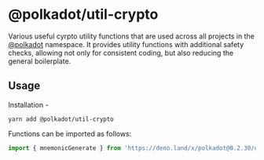 # @polkadot/util-crypto

Various useful cyrpto utility functions that are used across all projects in the [@polkadot](https://polkadot.js.org) namespace. It provides utility functions with additional safety checks, allowing not only for consistent coding, but also reducing the general boilerplate.

## Usage

Installation -

```
yarn add @polkadot/util-crypto
```

Functions can be imported as follows:

```js
import { mnemonicGenerate } from 'https://deno.land/x/polkadot@0.2.30/util-crypto/mod.ts';
```
